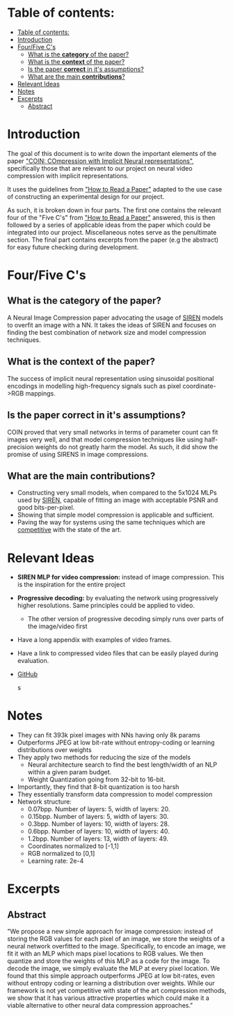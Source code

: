 # Table of contents:
- [Table of contents:](#table-of-contents)
- [Introduction](#introduction)
- [Four/Five C's](#fourfive-cs)
  - [What is the **category** of the paper?](#what-is-the-category-of-the-paper)
  - [What is the **context** of the paper?](#what-is-the-context-of-the-paper)
  - [Is the paper **correct** in it's assumptions?](#is-the-paper-correct-in-its-assumptions)
  - [What are the main **contributions**?](#what-are-the-main-contributions)
- [Relevant Ideas](#relevant-ideas)
- [Notes](#notes)
- [Excerpts](#excerpts)
  - [Abstract](#abstract)

# Introduction
The goal of this document is to write down the important elements of the paper ["COIN: COmpression with Implicit Neural representations"](https://arxiv.org/abs/2103.03123), specifically those that are relevant to our project on neural video compression with implicit representations.

It uses the guidelines from ["How to Read a Paper"](https://dl.acm.org/doi/pdf/10.1145/1273445.1273458) adapted to the use case of constructing an experimental design for our project.

As such, it is broken down in four parts. The first one contains the relevant four of the "Five C's" from ["How to Read a Paper"](https://dl.acm.org/doi/pdf/10.1145/1273445.1273458) answered, this is then followed by a series of applicable ideas from the paper which could be integrated into our project. Miscellaneous notes serve as the penultimate section. The final part contains excerpts from the paper (e.g the abstract) for easy future checking during development.



# Four/Five C's
## What is the **category** of the paper?
A Neural Image Compression paper advocating the usage of [SIREN](SIREN:%20Implicit%20Neural%20Representations%20with%20Periodic%20Activation%20Functions.md) models to overfit an image with a NN. It takes the ideas of SIREN and focuses on finding the best combination of network size and model compression techniques. 

## What is the **context** of the paper?
The success of implicit neural representation using sinusoidal positional encodings in modelling high-frequency signals such as pixel coordinate->RGB mappings. 

## Is the paper **correct** in it's assumptions?
COIN proved that very small networks in terms of parameter count can fit images very well, and that model compression techniques like using half-precision weights do not greatly harm the model. As such, it did show the promise of using SIRENS in image compressions.

## What are the main **contributions**?

- Constructing very small models, when compared to the 5x1024 MLPs used by [SIREN](SIREN:%20Implicit%20Neural%20Representations%20with%20Periodic%20Activation%20Functions.md), capable of fitting an image with acceptable PSNR and good bits-per-pixel.
- Showing that simple model compression is applicable and sufficient.
- Paving the way for systems using the same techniques which are [competitive](https://arxiv.org/abs/2112.04267) with the state of the art.

# Relevant Ideas

- **SIREN MLP for video compression:** instead of image compression. This is the inspiration for the entire project
- **Progressive decoding:** by evaluating the network using progressively higher resolutions. Same principles could be applied to video.
  - The other version of progressive decoding simply runs over parts of the image/video first
- Have a long appendix with examples of video frames.
- Have a link to compressed video files that can be easily played during evaluation. 
- [GitHub](https://github.com/EmilienDupont/coin)

  s

# Notes

- They can fit 393k pixel images with NNs having only 8k params
- Outperforms JPEG at low bit-rate without entropy-coding or learning distributions over weights
- They apply two methods for reducing the size of the models
  - Neural architecture search to find the best length/width of an NLP within a given param budget.
  - Weight Quantization going from 32-bit to 16-bit. 
- Importantly, they find that 8-bit quantization is too harsh
- They essentially transform data compression to model compression
- Network structure:
  - 0.07bpp. Number of layers: 5, width of layers: 20.
  - 0.15bpp. Number of layers: 5, width of layers: 30.
  - 0.3bpp. Number of layers: 10, width of layers: 28.
  - 0.6bpp. Number of layers: 10, width of layers: 40.
  - 1.2bpp. Number of layers: 13, width of layers: 49.
  - Coordinates normalized to [-1,1]
  - RGB normalized to [0,1]
  - Learning rate: 2e-4


# Excerpts

## Abstract 

"We propose a new simple approach for image compression: instead of storing the
RGB values for each pixel of an image, we store the weights of a neural network
overfitted to the image. Specifically, to encode an image, we fit it with an MLP
which maps pixel locations to RGB values. We then quantize and store the weights
of this MLP as a code for the image. To decode the image, we simply evaluate
the MLP at every pixel location. We found that this simple approach outperforms
JPEG at low bit-rates, even without entropy coding or learning a distribution over
weights. While our framework is not yet competitive with state of the art compression methods, we show that it has various attractive properties which could
make it a viable alternative to other neural data compression approaches."